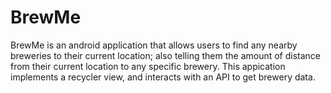 # BrewMe

BrewMe is an android application that allows users to find any nearby breweries to their current location; also telling them the amount of distance from their current location to any specific brewery. This appication implements a recycler view, and interacts with an API to get brewery data.
